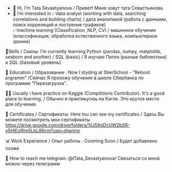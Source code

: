 - 👋 Hi, I’m Tata Sevastyanova  / Привет! Меня зовут тата Севастьянова.
- 👀 I’m interested in 
✅data analyst (working with data, searching correlations and building charts) / дата аналитикой (работа с данными, поиск корреляций и пострение графиков)  
✅machine learning (Classification ,NLP, CV) / машинное обучение (классификация, обработка естественного языка, компьютерное зрение)

🌱Skills / Скилы: I’m currently learning Python (pandas, numpy, matplotlib, seaborn and another) / SQL (basic) / Я изучаю Питон (разные библиотеки) и SQL (базовый уровень)

👔 Education / Образование : Now I styding at SberSchool - "Reboot prgramm" /Сейчас Я прохожу обучение в школе Сбербанка по программе "Перезагрузка".

🐱‍👤 Usually i have practice on Kaggle (Compititions Contributor). It's a good place to learning. / Обычно я практикусюь на Кагле. Это крутое место для обучения.

🥇 Certificates / Сертификаты: Here tou can see my certificates / Здесь Вы можете посмотреть мои сертификаты https://drive.google.com/drive/folders/1jlJS8gDcUW2bSR-v5HlEzRIm5LbL86cm?usp=sharing

📊 Work Experience / Опыт работы : Cooming Soon / Будет добавлено позже

🚀 How to reach me telegram: @tTata_Sevastyanova/ Связаться со мной можно через телеграмм

<!---
tata2351/tata2351 is a ✨ special ✨ repository because its `README.md` (this file) appears on your GitHub profile.
You can click the Preview link to take a look at your changes.
--->
